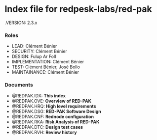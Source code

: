 # Index file for redpesk-labs/red-pak

.VERSION: 2.3.x

### Roles

- LEAD: Clément Bénier
- SECURITY: Clément Bénier
- DESIGN: Fulup Ar Foll
- IMPLEMENTATION: Clément Bénier
- TEST: Clément Bénier, José Bollo
- MAINTAINANCE: Clément Bénier

### Documents

- @REDPAK.IDX: **This index**
- @REDPAK.OVE: **Overview of RED-PAK**
- @REDPAK.HRQ: **High level requirements**
- @REDPAK.DSG: **RED-PAK Software Design**
- @REDPAK.CNF: **Rednode configuration**
- @REDPAK.RKA: **Risk Analysis of RED-PAK**
- @REDPAK.DTC: **Design test cases**
- @REDPAK.RVH: **Review history**

